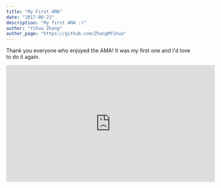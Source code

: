 ```yaml
---
title: "My First AMA"
date: "2017-08-21"
description: "My first AMA :)"
author: "Yihua Zhang"
author_page: "https://github.com/ZhangMYihua"
---
```


Thank you everyone who enjoyed the AMA! It was my first one and I'd love to do it again.

<iframe width="560" height="315" src="https://www.youtube.com/embed/DXJO3AraeMQ" frameborder="0" allow="accelerometer; autoplay; encrypted-media; gyroscope; picture-in-picture" allowfullscreen></iframe>